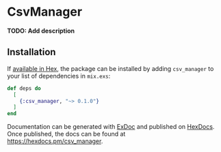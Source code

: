 # CsvManager

**TODO: Add description**

## Installation

If [available in Hex](https://hex.pm/docs/publish), the package can be installed
by adding `csv_manager` to your list of dependencies in `mix.exs`:

```elixir
def deps do
  [
    {:csv_manager, "~> 0.1.0"}
  ]
end
```

Documentation can be generated with [ExDoc](https://github.com/elixir-lang/ex_doc)
and published on [HexDocs](https://hexdocs.pm). Once published, the docs can
be found at <https://hexdocs.pm/csv_manager>.

